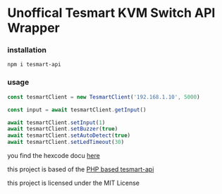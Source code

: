 # Unoffical Tesmart KVM Switch API Wrapper

### installation
```console
npm i tesmart-api
```

### usage
```js
const tesmartClient = new TesmartClient('192.168.1.10', 5000)

const input = await tesmartClient.getInput()

await tesmartClient.setInput(1)
await tesmartClient.setBuzzer(true)
await tesmartClient.setAutoDetect(true)
await tesmartClient.setLedTimeout(30)
```

you find the hexcode docu [here](https://support.tesmart.com/hc/en-us/article_attachments/10269851662361)

this project is based of the [PHP based tesmart-api](https://github.com/KarimGeiger/tesmart-api/tree/main)

this project is licensed under the MIT License